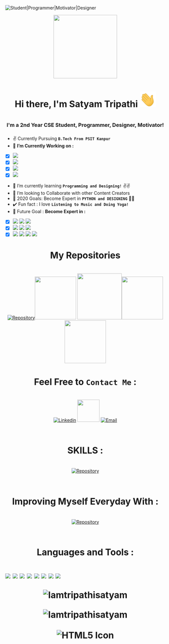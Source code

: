 ![Student|Programmer|Motivator|Designer](https://github.com/Iamtripathisatyam/iamtripathisatyam/blob/master/Content/gtss.png)
<p align="center">
<img src="https://github.com/Iamtripathisatyam/iamtripathisatyam/blob/master/Content/github.gif" width="200px" height="200px">
 </p>
 
### <h1 align="center">Hi there, I'm Satyam Tripathi <img src="https://raw.githubusercontent.com/ABSphreak/ABSphreak/master/gifs/Hi.gif" width="50px"><h1/>
## <h3 align="center">I'm a 2nd Year CSE Student, Programmer, Designer, Motivator!<h3/>
 
- ✌️ Currently Pursuing **`B.Tech From PSIT Kanpur`**
- 🔭 **I’m Currently Working on :**
- [x] ![](https://img.shields.io/badge/Python-%7C-0%2C%2022%2C%20100)  
- [x] ![](https://img.shields.io/badge/Canva_Designing-%7C-orange)
- [x] ![](https://img.shields.io/badge/MicroSoft_Word-%7C-blue)
- [x] ![](https://img.shields.io/badge/Data_Structure-%7C-yellow)
- 🌱 I’m currently learning **`Programming and Designing!`** ✌️✌️
- 👯 I’m looking to Collaborate with other Content Creators
- 🥅 2020 Goals: Become Expert in **`PYTHON and DESIGNING`** 🎯🎯
- ✔️ Fun fact : I love **`Listening to Music and Doing Yoga!`**
- 🎯 Future Goal : **Become Expert in :** 
- [x] ![](https://img.shields.io/badge/Python-%7C-0%2C%2022%2C%20100) ![](https://img.shields.io/badge/Python_Django-%7C-blue) ![](https://img.shields.io/badge/Python_Flask-%7C-brown)
- [x] ![](https://img.shields.io/badge/Python_Tkinter-%7C-violet) ![](https://img.shields.io/badge/App_Designing-%7C-indigo) ![](https://img.shields.io/badge/Ethical_Hacking-%7C-yellow) 
- [x] ![](https://img.shields.io/badge/DS&Algo-%7C-pink) ![](https://img.shields.io/badge/Dart-%7C-blue) ![](https://img.shields.io/badge/Flutter-%7C-yellow) ![](https://img.shields.io/badge/Rive-%7C-pink)<br/>
### <h1 align="center">**My Repositories**<h1/>
 <body>
    <div class="img1">
     <p align='center'>
 <a href="https://github.com/Iamtripathisatyam/Python-Projects" target="_blank"><img src="https://github.com/Iamtripathisatyam/iamtripathisatyam/blob/master/Content/try-removebg-preview.png" alt="Repository" width="130" height="135"></a><a href="https://github.com/Iamtripathisatyam/Python-Hackerrank-Solutions"><img src="https://github.com/Iamtripathisatyam/iamtripathisatyam/blob/master/Content/awes-removebg-preview.png" width="130" height="135"></a>
<a href="https://github.com/Iamtripathisatyam/C-Programming-Projects"><img src="https://github.com/Iamtripathisatyam/iamtripathisatyam/blob/master/Content/Purple_and_White_Gaming_Logoaao-removebg-preview.png" width="140" height="145"></a><a href="https://github.com/Iamtripathisatyam/C-Programs"><img src="https://github.com/Iamtripathisatyam/iamtripathisatyam/blob/master/Content/psi-removebg-preview.png" width="130" height="135"></a><a href="https://github.com/Iamtripathisatyam/Data-Structure-Programs"><img src="https://github.com/Iamtripathisatyam/iamtripathisatyam/blob/master/Content/go-removebg-preview.png" width="130" height="135"></a>
<p/>
</div>
</body>
 
 ### <h1 align="center">Feel Free to **`Contact Me`** : <h1/>
 <body>
    <div class="img1">
     <p align='center'>
 <a href="https://www.linkedin.com/in/Satyam-Tripathi-536b561b1" target="_blank"><img src="https://icons.iconarchive.com/icons/uiconstock/folded-social-media/64/Linkedin-icon.png" alt="Linkedin"></a> <a href="https://www.hackerrank.com/tripathiishere" target="_blank"><img src="https://upload.wikimedia.org/wikipedia/commons/6/65/HackerRank_logo.png" balt="Linkedin" width="70" height="70"></a> 
 <a href="mailto:thingstesting2020@gmail.com" target="_blank"><img src="https://icons.iconarchive.com/icons/bokehlicia/captiva/64/web-google-gmail-offline-icon.png" alt="Email"></a>
  <p/>
</div>
</body>
   <br/>
 
### <h1 align="center">SKILLS : <h1/>
 
 <body>
    <div class="img1">
     <p align='center'>
 <a href="https://github.com/Iamtripathisatyam/iamtripathisatyam/blob/master/Content/Percent.png" target="_blank"><img src="https://github.com/Iamtripathisatyam/iamtripathisatyam/blob/master/Content/Percent.png" alt="Repository" width="400" height="350"></a>
<p/>
</div>
</body>
<br/>

### <h1 align="center">Improving Myself Everyday With :  <h1/>
 
 <body>
    <div class="img1">
     <p align='center'>
 <a href="https://github.com/Iamtripathisatyam/iamtripathisatyam/blob/master/Content/Focus.png" target="_blank"><img src="https://github.com/Iamtripathisatyam/iamtripathisatyam/blob/master/Content/Focus.png" alt="Repository" width="400" height="350"></a>
<p/>
</div>
</body>
<br/>
<h1 align="center">Languages and Tools :<h1/>

![](https://icons.iconarchive.com/icons/papirus-team/papirus-apps/72/python-icon.png)
![](https://icons.iconarchive.com/icons/mattahan/umicons/72/Letter-C-icon.png)
![](https://icons.iconarchive.com/icons/graphics-vibe/developer/72/html-5-icon.png)
![](https://icons.iconarchive.com/icons/papirus-team/papirus-apps/72/pycharm-icon.png)
![](https://icons.iconarchive.com/icons/benjigarner/softdimension/72/MS-Word-2-icon.png)
![](https://icons.iconarchive.com/icons/hopstarter/sleek-xp-software/72/Dev-icon.png)
![](https://icons.iconarchive.com/icons/rud3boy/mac-apps/72/ps-icon.png)
![](https://icons.iconarchive.com/icons/papirus-team/papirus-apps/72/visual-studio-code-icon.png)

<p align="center">
<img src="https://github-readme-stats.vercel.app/api?username=Iamtripathisatyam&show_icons=true&theme=dracula" alt="Iamtripathisatyam" />
</p>
<p align="center">
<img src="https://github-readme-stats.vercel.app/api/top-langs/?username=Iamtripathisatyam&theme=dracula&layout=compact" alt="Iamtripathisatyam" />
</p>
<p align="center">
<img src="https://github.com/Iamtripathisatyam/iamtripathisatyam/blob/master/Content/TOH.gif" alt="HTML5 Icon" align='center' style="float:center;width:128px;height:128px;">
 </p>
